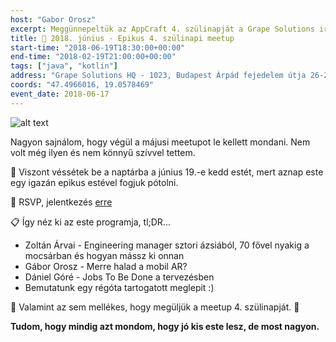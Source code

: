 ```yaml
---
host: "Gabor Orosz"
excerpt: Meggünnepeltük az AppCraft 4. szülinapját a Grape Solutions irodájában
title: 🍾 2018. június - Epikus 4. szülinapi meetup
start-time: "2018-06-19T18:30:00+00:00"
end-time: "2018-02-19T21:00:00+00:00"
tags: ["java", "kotlin"]
address: "Grape Solutions HQ - 1023, Budapest Árpád fejedelem útja 26-28."
coords: "47.4966016, 19.0578469"
event_date: 2018-06-17
---
```


![alt text](https://appcraft.hu/assets/img/meetup-2018-june-19-01.png)

Nagyon sajnálom, hogy végül a májusi meetupot le kellett mondani. Nem volt még ilyen és nem könnyű szívvel tettem.

📅 Viszont véssétek be a naptárba a június 19.-e kedd estét, mert aznap este egy igazán epikus estével fogjuk pótolni.

🔖 RSVP, jelentkezés [erre](http://bit.ly/ac-june18-4th-birthday)

📋 Így néz ki az este programja, tl;DR...

- Zoltán Árvai - Engineering manager sztori ázsiából, 70 fővel nyakig a mocsárban és hogyan mássz ki onnan
- Gábor Orosz - Merre halad a mobil AR?
- Dániel Góré - Jobs To Be Done a tervezésben
- Bemutatunk egy régóta tartogatott meglepit :)

🎈 Valamint az sem mellékes, hogy megüljük a meetup 4. szülinapját. 🎉

**Tudom, hogy mindig azt mondom, hogy jó kis este lesz, de most nagyon.**
